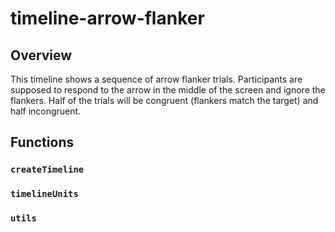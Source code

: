 # timeline-arrow-flanker

## Overview

This timeline shows a sequence of arrow flanker trials. Participants are supposed to respond to the arrow in the middle of the screen and ignore the flankers. Half of the trials will be congruent (flankers match the target) and half incongruent. 

## Functions

### `createTimeline`

### `timelineUnits`

### `utils`